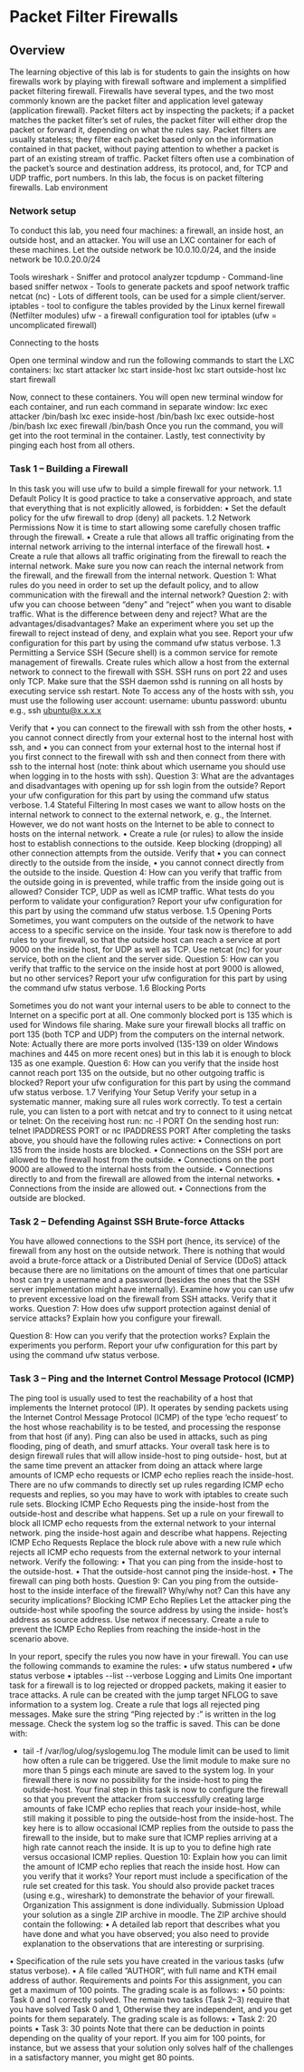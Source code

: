 # Packet Filter Firewalls
 
## Overview

The learning objective of this lab is for students to gain the insights on how firewalls work by playing with firewall software and implement a simplified packet filtering firewall. Firewalls have several types, and the two most commonly known are the packet filter and application level gateway (application firewall). Packet filters act by inspecting the packets; if a packet matches the packet filter’s set of rules, the packet filter will either drop the packet or forward it, depending on what the rules say. Packet filters are usually stateless; they filter each packet based only on the information contained in that packet, without paying attention to whether a packet is part of an existing stream of traffic. Packet filters often use a combination of the packet’s source and destination address, its protocol, and, for TCP and UDP traffic, port numbers. In this lab, the focus is on packet filtering firewalls.
Lab environment

### Network setup

To conduct this lab, you need four machines: a firewall, an inside host, an outside host, and an attacker. You will use an LXC container for each of these machines. Let the outside network be 10.0.10.0/24, and the inside network be 10.0.20.0/24

Tools
wireshark - Sniffer and protocol analyzer
tcpdump - Command-line based sniffer
netwox - Tools to generate packets and spoof network traffic
netcat (nc) - Lots of different tools, can be used for a simple client/server.
iptables - tool to configure the tables provided by the Linux kernel firewall (Netfilter modules) ufw - a firewall configuration tool for iptables (ufw = uncomplicated firewall)

Connecting to the hosts

Open one terminal window and run the following commands to start the LXC containers:
      lxc start attacker
      lxc start inside-host
      lxc start outside-host
      lxc start firewall

Now, connect to these containers. You will open new terminal window for each container, and run each command in separate window:
      lxc exec attacker /bin/bash
      lxc exec inside-host /bin/bash
      lxc exec outside-host /bin/bash
      lxc exec firewall /bin/bash
Once you run the command, you will get into the root terminal in the container. Lastly, test connectivity by pinging each host from all others.

### Task 1 – Building a Firewall

In this task you will use ufw to build a simple firewall for your network.
1.1 Default Policy
It is good practice to take a conservative approach, and state that everything that is not explicitly allowed, is forbidden:
• Set the default policy for the ufw firewall to drop (deny) all packets.
1.2 Network Permissions
Now it is time to start allowing some carefully chosen traffic through the firewall.
• Create a rule that allows all traffic originating from the internal network arriving to the internal interface of the firewall host.
• Create a rule that allows all traffic originating from the firewall to reach the internal network.
Make sure you now can reach the internal network from the firewall, and the firewall from the internal network.
Question 1: What rules do you need in order to set up the default policy, and to allow communication with the firewall and the internal network?
Question 2: with ufw you can choose between “deny” and “reject” when you want to disable traffic. What is the difference between deny and reject? What are the advantages/disadvantages? Make an experiment where you set up the firewall to reject instead of deny, and explain what you see.
Report your ufw configuration for this part by using the command ufw status verbose. 1.3 Permitting a Service
SSH (Secure shell) is a common service for remote management of firewalls. Create rules which allow a host from the external network to connect to the firewall with SSH. SSH runs on port 22 and uses only TCP.
Make sure that the SSH daemon sshd is running on all hosts by executing service ssh restart.
Note
To access any of the hosts with ssh, you must use the following user account: username: ubuntu
password: ubuntu
e.g., ssh ubuntu@x.x.x.x

 Verify that
• you can connect to the firewall with ssh from the other hosts,
• you cannot connect directly from your external host to the internal host with ssh, and
• you can connect from your external host to the internal host if you first connect to the
firewall with ssh and then connect from there with ssh to the internal host (note: think about which username you should use when logging in to the hosts with ssh).
Question 3: What are the advantages and disadvantages with opening up for ssh login from the outside?
Report your ufw configuration for this part by using the command ufw status verbose. 1.4 Stateful Filtering
In most cases we want to allow hosts on the internal network to connect to the external network, e. g., the Internet. However, we do not want hosts on the Internet to be able to connect to hosts on the internal network.
• Create a rule (or rules) to allow the inside host to establish connections to the outside. Keep blocking (dropping) all other connection attempts from the outside.
Verify that
• you can connect directly to the outside from the inside,
• you cannot connect directly from the outside to the inside.
Question 4: How can you verify that traffic from the outside going in is prevented, while traffic from the inside going out is allowed? Consider TCP, UDP as well as ICMP traffic. What tests do you perform to validate your configuration?
Report your ufw configuration for this part by using the command ufw status verbose. 1.5 Opening Ports
Sometimes, you want computers on the outside of the network to have access to a specific service on the inside. Your task now is therefore to add rules to your firewall, so that the outside host can reach a service at port 9000 on the inside host, for UDP as well as TCP. Use netcat (nc) for your service, both on the client and the server side.
Question 5: How can you verify that traffic to the service on the inside host at port 9000 is allowed, but no other services?
Report your ufw configuration for this part by using the command ufw status verbose. 1.6 Blocking Ports


Sometimes you do not want your internal users to be able to connect to the Internet on a specific port at all. One commonly blocked port is 135 which is used for Windows file sharing. Make sure your firewall blocks all traffic on port 135 (both TCP and UDP) from the computers on the internal network.
Note:
Actually there are more ports involved (135-139 on older Windows machines and 445 on more recent ones) but in this lab it is enough to block 135 as one example.
Question 6: How can you verify that the inside host cannot reach port 135 on the outside, but no other outgoing traffic is blocked?
Report your ufw configuration for this part by using the command ufw status verbose. 1.7 Verifying Your Setup
Verify your setup in a systematic manner, making sure all rules work correctly. To test a certain rule, you can listen to a port with netcat and try to connect to it using netcat or telnet:
On the receiving host run: nc -l PORT
On the sending host run: telnet IPADDRESS PORT or nc IPADDRESS PORT
After completing the tasks above, you should have the following rules active:
• Connections on port 135 from the inside hosts are blocked.
• Connections on the SSH port are allowed to the firewall host from the outside.
• Connections on the port 9000 are allowed to the internal hosts from the outside.
• Connections directly to and from the firewall are allowed from the internal networks.
• Connections from the inside are allowed out.
• Connections from the outside are blocked.

### Task 2 – Defending Against SSH Brute-force Attacks

You have allowed connections to the SSH port (hence, its service) of the firewall from any host on the outside network. There is nothing that would avoid a brute-force attack or a Distributed Denial of Service (DDoS) attack because there are no limitations on the amount of times that one particular host can try a username and a password (besides the ones that the SSH server implementation might have internally).
Examine how you can use ufw to prevent excessive load on the firewall from SSH attacks. Verify that it works.
Question 7: How does ufw support protection against denial of service attacks? Explain how you configure your firewall.

Question 8: How can you verify that the protection works? Explain the experiments you perform.
Report your ufw configuration for this part by using the command ufw status verbose.

### Task 3 – Ping and the Internet Control Message Protocol (ICMP)

The ping tool is usually used to test the reachability of a host that implements the Internet protocol (IP). It operates by sending packets using the Internet Control Message Protocol (ICMP) of the type ‘echo request’ to the host whose reachability is to be tested, and processing the response from that host (if any).
Ping can also be used in attacks, such as ping flooding, ping of death, and smurf attacks. Your overall task here is to design firewall rules that will allow inside-host to ping outside- host, but at the same time prevent an attacker from doing an attack where large amounts of ICMP echo requests or ICMP echo replies reach the inside-host.
There are no ufw commands to directly set up rules regarding ICMP echo requests and replies, so you may have to work with iptables to create such rule sets.
Blocking ICMP Echo Requests
ping the inside-host from the outside-host and describe what happens.
Set up a rule on your firewall to block all ICMP echo requests from the external network to your internal network. ping the inside-host again and describe what happens.
Rejecting ICMP Echo Requests
Replace the block rule above with a new rule which rejects all ICMP echo requests from the external network to your internal network.
Verify the following:
• That you can ping from the inside-host to the outside-host.
• That the outside-host cannot ping the inside-host.
• The firewall can ping both hosts.
Question 9: Can you ping from the outside-host to the inside interface of the firewall? Why/why not? Can this have any security implications?
Blocking ICMP Echo Replies
Let the attacker ping the outside-host while spoofing the source address by using the inside- host’s address as source address. Use netwox if necessary.
Create a rule to prevent the ICMP Echo Replies from reaching the inside-host in the scenario above.

 In your report, specify the rules you now have in your firewall. You can use the following commands to examine the rules:
• ufw status numbered
• ufw status verbose
• iptables --list --verbose
Logging and Limits
One important task for a firewall is to log rejected or dropped packets, making it easier to trace attacks. A rule can be created with the jump target NFLOG to save information to a system log.
Create a rule that logs all rejected ping messages. Make sure the string “Ping rejected by <your name>:” is written in the log message. Check the system log so the traffic is saved. This can be done with:
- tail -f /var/log/ulog/syslogemu.log
The module limit can be used to limit how often a rule can be triggered. Use the limit module to make sure no more than 5 pings each minute are saved to the system log.
In your firewall there is now no possibility for the inside-host to ping the outside-host. Your final step in this task is now to configure the firewall so that you prevent the attacker from successfully creating large amounts of fake ICMP echo replies that reach your inside-host, while still making it possible to ping the outside-host from the inside-host.
The key here is to allow occasional ICMP replies from the outside to pass the firewall to the inside, but to make sure that ICMP replies arriving at a high rate cannot reach the inside. It is up to you to define high rate versus occasional ICMP replies.
Question 10: Explain how you can limit the amount of ICMP echo replies that reach the inside host. How can you verify that it works?
Your report must include a specification of the rule set created for this task. You should also provide packet traces (using e.g., wireshark) to demonstrate the behavior of your firewall.
Organization
This assignment is done individually.
Submission
Upload your solution as a single ZIP archive in moodle. The ZIP archive should contain the following:
• A detailed lab report that describes what you have done and what you have observed; you also need to provide explanation to the observations that are interesting or surprising.


• Specification of the rule sets you have created in the various tasks (ufw status verbose).
• A file called ”AUTHOR”, with full name and KTH email address of author. Requirements and points
For this assignment, you can get a maximum of 100 points. The grading scale is as follows:
• 50 points: Task 0 and 1 correctly solved.
The remain two tasks (Task 2–3) require that you have solved Task 0 and 1, Otherwise they are independent, and you get points for them separately. The grading scale is as follows:
• Task 2: 20 points
• Task 3: 30 points
Note that there can be deduction in points depending on the quality of your report. If you aim for 100 points, for instance, but we assess that your solution only solves half of the challenges in a satisfactory manner, you might get 80 points.
